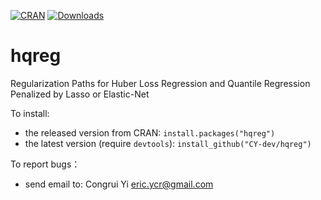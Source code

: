 <!-- badges: start -->
[![CRAN](https://img.shields.io/cran/v/hqreg?logo=R)](https://cran.r-project.org/package=hqreg)
[![Downloads](https://cranlogs.r-pkg.org/badges/grand-total/hqreg)](https://cranlogs.r-pkg.org/badges/grand-total/hqreg)
<!-- badges: end -->

# hqreg
Regularization Paths for Huber Loss Regression and Quantile Regression Penalized by Lasso or Elastic-Net

To install:

* the released version from CRAN: `install.packages("hqreg")`
* the latest version (require `devtools`): `install_github("CY-dev/hqreg")`

To report bugs：
* send email to: Congrui Yi <eric.ycr@gmail.com>
